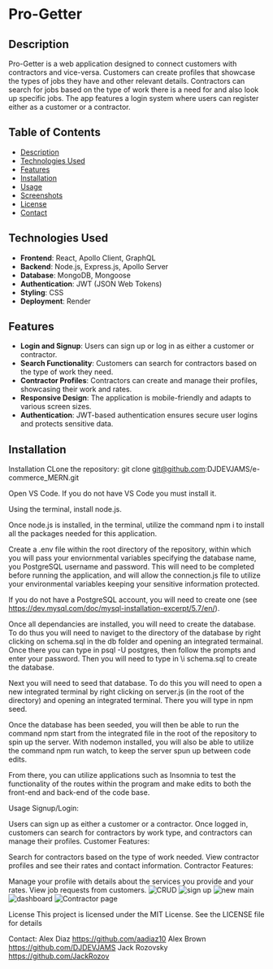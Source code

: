 # Pro-Getter

## Description

Pro-Getter is a web application designed to connect customers with contractors and vice-versa. Customers can create profiles that showcase the types of jobs they have and other relevant details. Contractors can search for jobs based on the type of work there is a need for and also look up specific jobs. The app features a login system where users can register either as a customer or a contractor.

## Table of Contents

- [Description](#description)
- [Technologies Used](#technologies-used)
- [Features](#features)
- [Installation](#installation)
- [Usage](#usage)
- [Screenshots](#screenshots)
- [License](#license)
- [Contact](#contact)

## Technologies Used

- **Frontend**: React, Apollo Client, GraphQL
- **Backend**: Node.js, Express.js, Apollo Server
- **Database**: MongoDB, Mongoose
- **Authentication**: JWT (JSON Web Tokens)
- **Styling**: CSS
- **Deployment**: Render

## Features

- **Login and Signup**: Users can sign up or log in as either a customer or contractor.
- **Search Functionality**: Customers can search for contractors based on the type of work they need.
- **Contractor Profiles**: Contractors can create and manage their profiles, showcasing their work and rates.
- **Responsive Design**: The application is mobile-friendly and adapts to various screen sizes.
- **Authentication**: JWT-based authentication ensures secure user logins and protects sensitive data.

## Installation


Installation
CLone the repository: git clone git@github.com:DJDEVJAMS/e-commerce_MERN.git 

Open VS Code. If you do not have VS Code you must install it.

Using the terminal, install node.js.

Once node.js is installed, in the terminal, utilize the command npm i to install all the packages needed for this application.

Create a .env file within the root directory of the repository, within which you will pass your enviornmental variables specifying the database name, you PostgreSQL username and password. This will need to be completed before running the application, and will allow the connection.js file to utilize your environmental variables keeping your sensitive information protected.

If you do not have a PostgreSQL account, you will need to create one (see https://dev.mysql.com/doc/mysql-installation-excerpt/5.7/en/).

Once all dependancies are installed, you will need to create the database. To do thus you will need to naviget to the directory of the database by right clicking on schema.sql in the db folder and opening an integrated termainal. Once there you can type in psql -U postgres, then follow the prompts and enter your password. Then you will need to type in \i schema.sql to create the database.

Next you will need to seed that database. To do this you will need to open a new integrated terminal by right clicking on server.js (in the root of the directory) and opening an integrated terminal. There you will type in npm seed.

Once the database has been seeded, you will then be able to run the command npm start from the integrated file in the root of the repository to spin up the server. With nodemon installed, you will also be able to utilize the command npm run watch, to keep the server spun up between code edits.

From there, you can utilize applications such as Insomnia to test the functionality of the routes within the program and make edits to both the front-end and back-end of the code base.

Usage
Signup/Login:

Users can sign up as either a customer or a contractor.
Once logged in, customers can search for contractors by work type, and contractors can manage their profiles.
Customer Features:

Search for contractors based on the type of work needed.
View contractor profiles and see their rates and contact information.
Contractor Features:

Manage your profile with details about the services you provide and your rates.
View job requests from customers.
![CRUD](https://github.com/user-attachments/assets/4018c668-e10a-423b-91e5-ebecfd1f3b79)
![sign up](https://github.com/user-attachments/assets/742d2ad1-a2d7-427a-b892-6b98c4e310d3)
![new main ](https://github.com/user-attachments/assets/60e26632-bc56-4375-bea2-0fe39ef2ef33)
![dashboard](https://github.com/user-attachments/assets/c91c9829-e577-4898-bb2f-d91928d2babe)
![Contractor page](https://github.com/user-attachments/assets/517ac352-53cd-4691-9418-dbf4fcf6bc54)



   
License
This project is licensed under the MIT License. See the LICENSE file for details

Contact: 
Alex Diaz https://github.com/aadiaz10
Alex Brown   https://github.com/DJDEVJAMS
Jack Rozovsky  https://github.com/JackRozov
